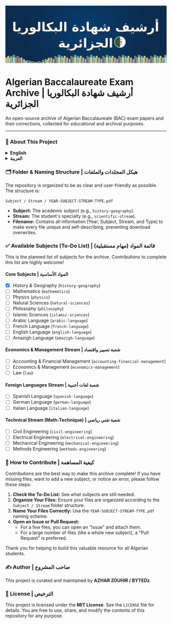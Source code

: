 <p align="center">
  <img src="banner.svg" alt="Algerian Baccalaureate Archive Banner" width="1024"/>
</p>

# Algerian Baccalaureate Exam Archive | أرشيف شهادة البكالوريا الجزائرية

An open-source archive of Algerian Baccalaureate (BAC) exam papers and their corrections, collected for educational and archival purposes.

---

### 📖 About This Project

<details>
<summary><strong>English</strong></summary>

The goal of this project is to provide a clean, well-organized, and permanent collection of past BAC exam papers for all subjects and streams. This makes it easier for Algerian students to prepare for their exams and for educators to find resources.

All files are sourced from [ency-education.com](https://www.ency-education.com/). This repository is an unofficial mirror created to ensure the longevity and accessibility of these valuable materials.
</details>

<details>
<summary><strong>العربية</strong></summary>

الهدف من هذا المشروع هو توفير مجموعة منظمة ودائمة لمواضيع وحلول شهادة البكالوريا الجزائرية لجميع المواد والشعب. يهدف هذا الأرشيف إلى تسهيل تحضير الطلاب للامتحانات وتوفير مصدر موثوق للأساتذة والمجتمع التعليمي.

جميع الملفات مأخوذة من موقع [ency-education.com](https://www.ency-education.com/). هذا المستودع هو مرآة غير رسمية تم إنشاؤها لضمان استمرارية الوصول إلى هذه الموارد القيمة.
</details>

### 🗂️ Folder & Naming Structure | هيكل المجلدات والملفات

The repository is organized to be as clear and user-friendly as possible. The structure is:

`Subject / Stream / YEAR-SUBJECT-STREAM-TYPE.pdf`

-   **Subject:** The academic subject (e.g., `history-geography`).
-   **Stream:** The student's specialty (e.g., `scientific-stream`).
-   **Filename:** Contains all information (Year, Subject, Stream, and Type) to make every file unique and self-describing, preventing download overwrites.

### ✅ Available Subjects (To-Do List) | قائمة المواد (مهام مستقبلية)

This is the planned list of subjects for the archive. Contributions to complete this list are highly welcome!

#### Core Subjects | المواد الأساسية
-   [x] History & Geography (`history-geography`)
-   [ ] Mathematics (`mathematics`)
-   [ ] Physics (`physics`)
-   [ ] Natural Sciences (`natural-sciences`)
-   [ ] Philosophy (`philosophy`)
-   [ ] Islamic Sciences (`islamic-sciences`)
-   [ ] Arabic Language (`arabic-language`)
-   [ ] French Language (`french-language`)
-   [ ] English Language (`english-language`)
-   [ ] Amazigh Language (`amazigh-language`)

#### Economics & Management Stream | شعبة تسيير واقتصاد
-   [ ] Accounting & Financial Management (`accounting-financial-management`)
-   [ ] Economics & Management (`economics-management`)
-   [ ] Law (`law`)

#### Foreign Languages Stream | شعبة لغات أجنبية
-   [ ] Spanish Language (`spanish-language`)
-   [ ] German Language (`german-language`)
-   [ ] Italian Language (`italian-language`)

#### Technical Stream (Math-Technique) | شعبة تقني رياضي
-   [ ] Civil Engineering (`civil-engineering`)
-   [ ] Electrical Engineering (`electrical-engineering`)
-   [ ] Mechanical Engineering (`mechanical-engineering`)
-   [ ] Methods Engineering (`methods-engineering`)

### 🙌 How to Contribute | كيفية المساهمة

Contributions are the best way to make this archive complete! If you have missing files, want to add a new subject, or notice an error, please follow these steps:

1.  **Check the To-Do List:** See what subjects are still needed.
2.  **Organize Your Files:** Ensure your files are organized according to the `Subject / Stream` folder structure.
3.  **Name Your Files Correctly:** Use the `YEAR-SUBJECT-STREAM-TYPE.pdf` naming scheme.
4.  **Open an Issue or Pull Request:**
    *   For a few files, you can open an "Issue" and attach them.
    *   For a large number of files (like a whole new subject), a "Pull Request" is preferred.

Thank you for helping to build this valuable resource for all Algerian students.

### ✍️ Author | صاحب المشروع

This project is curated and maintained by **AZHAR ZOUHIR / BYTEDz**.

### 📜 License | الترخيص

This project is licensed under the **MIT License**. See the `LICENSE` file for details. You are free to use, share, and modify the contents of this repository for any purpose.